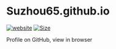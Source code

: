# Suzhou65.github.io
[![website](https://github.takahashi65.info/lib_badge/website-up.svg)](https://github.takahashi65.info/)
[![Size](https://img.shields.io/github/repo-size/Suzhou65/Suzhou65.github.io)](https://shields.io/category/size)

Profile on GitHub, view in browser